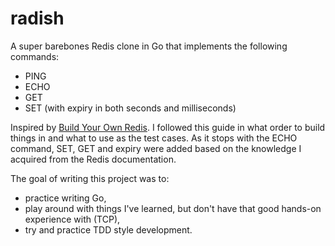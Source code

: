 # radish
A super barebones Redis clone in Go that implements the following commands:
 - PING
 - ECHO
 - GET
 - SET (with expiry in both seconds and milliseconds)

Inspired by [Build Your Own Redis](https://rohitpaulk.com/articles/redis-0). I followed this guide in what order to build things in and what to use as the test cases. As it stops with the ECHO command, SET, GET and expiry were added based on the knowledge I acquired from the Redis documentation.

The goal of writing this project was to:
 - practice writing Go,
 - play around with things I've learned, but don't have that good hands-on experience with (TCP),
 - try and practice TDD style development.
